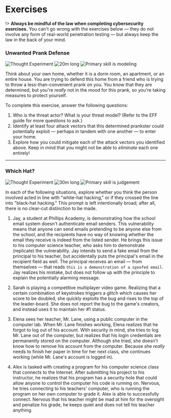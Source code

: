 # Exercises

!> **Always be mindful of the law when completing cybersecurity exercises.** You can't go wrong with the exercises below — they do not involve any form of real-world penetration testing — but always keep the law in the back of your mind.

### Unwanted Prank Defense

![Thought Experiment](https://img.shields.io/badge/Type-Thought%20Experiment-success.svg)
![20m long](https://img.shields.io/badge/Duration-20m-yellow.svg)
![Primary skill is modeling](https://img.shields.io/badge/Primary%20Skill-Threat%20Modeling-informational.svg)

Think about your own home, whether it is a dorm room, an apartment, or an entire house. You are trying to defend this home from a friend who is trying to throw a less-than-convenient prank on you. You know that they are determined, but you're _really_ not in the mood for this prank, so you're taking measures to protect yourself.

To complete this exercise, answer the following questions:

1. Who is the threat actor? What is your threat model? (Refer to the EFF guide for more questions to ask.)
2. Identify at least four attack vectors that this determined prankster could potentially exploit — perhaps in tandem with one another — to enter your home.
3. Explore how you could mitigate each of the attack vectors you identified above. Keep in mind that you might not be able to _eliminate_ each one entirely!

---

### Which Hat?

![Thought Experiment](https://img.shields.io/badge/Type-Thought%20Experiment-success.svg)
![30m long](https://img.shields.io/badge/Duration-30m-yellow.svg)
![Primary skill is judgement](https://img.shields.io/badge/Primary%20Skill-Ethics%20and%20Judgement-informational.svg)

In each of the following situations, explore whether you think the person involved acted in line with "white-hat hacking," or if they crossed the line into "black-hat hacking." This prompt is left intentionally broad; after all, there is no clear-cut distinction to be made.

1. Jay, a student at Phillips Academy, is demonstrating how the school email system doesn't authenticate email senders. This vulnerability means that anyone can send emails pretending to be anyone else from the school, and the recipients have no way of knowing whether the email they receive is indeed from the listed sender. He brings this issue to his computer science teacher, who asks him to demonstrate (replicate) the vulnerability. Jay intends to send a fake email from the principal to his teacher, but accidentally puts the principal's email in the recipient field as well. The principal receives an email — from themselves — that reads `this is a demonstration of a spoofed email`. Jay realizes his mistake, but does not follow up with the principle to explain the potentially alarming message.

2. Sarah is playing a competitive multiplayer video game. Realizing that a certain combination of keystrokes triggers a glitch which causes her score to be doubled, she quickly exploits the bug and rises to the top of the leader-board. She does not report the bug to the game's creators, and instead uses it to maintain her #1 status.

3. Elena sees her teacher, Mr. Lane, using a public computer in the computer lab. When Mr. Lane finishes working, Elena realizes that he forgot to log out of his account. With security in mind, she tries to log Mr. Lane out of the computer, but realizes that his login credentials are permanently stored on the computer. Although she tried, she doesn't know how to remove his account from the computer. Because she _really_ needs to finish her paper in time for her next class, she continues working (while Mr. Lane's account is logged in).

4. Alex is tasked with creating a program for his computer science class that connects to the Internet. After submitting his project to his instructor, he realizes that his program has a security hole that could allow anyone to control the computer his code is running on. Nervous, he tries connecting to his teachers' computer, who is running the program on her own computer to grade it. Alex is able to successfully connect. Nervous that his teacher might be mad at him for the oversight and penalize his grade, he keeps quiet and does not tell his teacher anything.